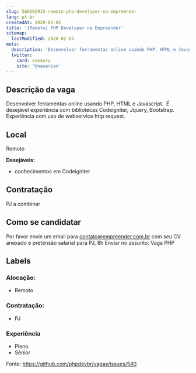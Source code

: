 ```yaml
---
slug: 560502915-remoto-php-developer-na-empreender
lang: pt-br
createdAt: 2020-02-05
title: '[Remoto] PHP Developer na Empreender'
sitemap:
  lastModified: 2020-02-05
meta:
  description: 'Desenvolver ferramentas online usando PHP, HTML e Javascript.  É desejável experiência com bibliotecas Codeigniter, Jquery, Bootstrap.  Experiência com uso de webservice http request.'
  twitter:
    card: summary
    site: '@nawarian'
---
```



## Descrição da vaga

Desenvolver ferramentas online usando PHP, HTML e Javascript. 
É desejável experiência com bibliotecas Codeigniter, Jquery, Bootstrap. 
Experiência com uso de webservice http request.

## Local

Remoto

**Desejáveis:**
- conhecimentos em Codeigniter


## Contratação

PJ a combinar


## Como se candidatar

Por favor envie um email para contato@empreender.com.br com seu CV anexado e pretensão salarial para PJ, 8h
Enviar no assunto: Vaga PHP

## Labels

### Alocação:
- Remoto

### Contratação:
- PJ

### Experiência
- Pleno
- Sênior

Fonte: https://github.com/phpdevbr/vagas/issues/540